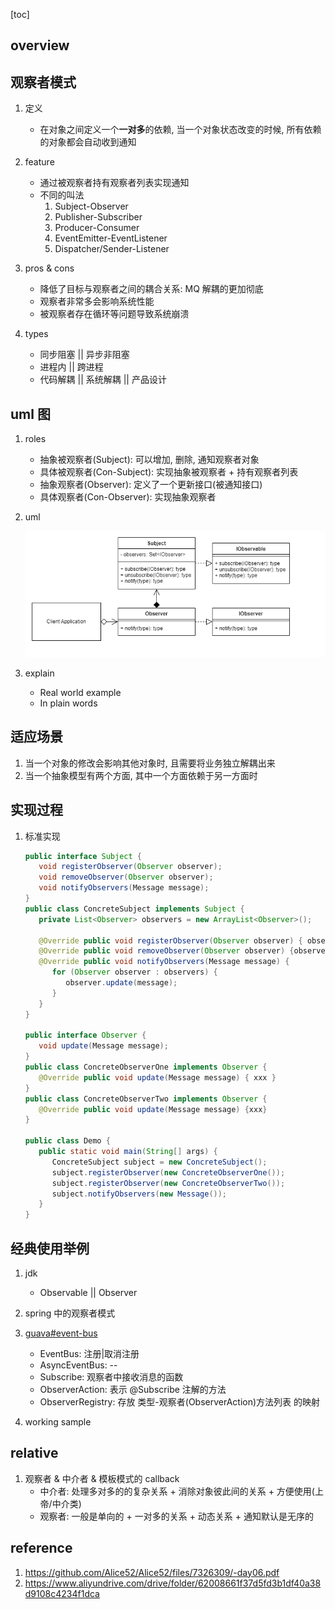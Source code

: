 [toc]

## overview

## 观察者模式

1. 定义

   - 在对象之间定义一个**一对多**的依赖, 当一个对象状态改变的时候, 所有依赖的对象都会自动收到通知

2. feature

   - 通过被观察者持有观察者列表实现通知
   - 不同的叫法
     1. Subject-Observer
     2. Publisher-Subscriber
     3. Producer-Consumer
     4. EventEmitter-EventListener
     5. Dispatcher/Sender-Listener

3. pros & cons

   - 降低了目标与观察者之间的耦合关系: MQ 解耦的更加彻底
   - 观察者非常多会影响系统性能
   - 被观察者存在循环等问题导致系统崩溃

4. types

   - 同步阻塞 || 异步非阻塞
   - 进程内 || 跨进程
   - 代码解耦 || 系统解耦 || 产品设计

## uml 图

1. roles

   - 抽象被观察者(Subject): 可以增加, 删除, 通知观察者对象
   - 具体被观察者(Con-Subject): 实现抽象被观察者 + 持有观察者列表
   - 抽象观察者(Observer): 定义了一个更新接口(被通知接口)
   - 具体观察者(Con-Observer): 实现抽象观察者

2. uml

   ![avatar](/static/image/dp/observer-uml.png)

3. explain

   - Real world example
   - In plain words

## 适应场景

1. 当一个对象的修改会影响其他对象时, 且需要将业务独立解耦出来
2. 当一个抽象模型有两个方面, 其中一个方面依赖于另一方面时

## 实现过程

1. 标准实现

   ```java
   public interface Subject {
      void registerObserver(Observer observer);
      void removeObserver(Observer observer);
      void notifyObservers(Message message);
   }
   public class ConcreteSubject implements Subject {
      private List<Observer> observers = new ArrayList<Observer>();

      @Override public void registerObserver(Observer observer) { observers.add(observer); }
      @Override public void removeObserver(Observer observer) {observers.remove(observer); }
      @Override public void notifyObservers(Message message) {
         for (Observer observer : observers) {
            observer.update(message);
         }
      }
   }

   public interface Observer {
      void update(Message message);
   }
   public class ConcreteObserverOne implements Observer {
      @Override public void update(Message message) { xxx }
   }
   public class ConcreteObserverTwo implements Observer {
      @Override public void update(Message message) {xxx}
   }

   public class Demo {
      public static void main(String[] args) {
         ConcreteSubject subject = new ConcreteSubject();
         subject.registerObserver(new ConcreteObserverOne());
         subject.registerObserver(new ConcreteObserverTwo());
         subject.notifyObservers(new Message());
      }
   }
   ```

## 经典使用举例

1. jdk
   - Observable || Observer
2. spring 中的观察者模式
3. [guava#event-bus](https://github.com/Alice52/system-design/issues/10)

   - EventBus: 注册|取消注册
   - AsyncEventBus: --
   - Subscribe: 观察者中接收消息的函数
   - ObserverAction: 表示 @Subscribe 注解的方法
   - ObserverRegistry: 存放 类型-观察者(ObserverAction)方法列表 的映射

4. working sample

## relative

1. 观察者 & 中介者 & 模板模式的 callback
   - 中介者: 处理多对多的的复杂关系 + 消除对象彼此间的关系 + 方便使用(上帝/中介类)
   - 观察者: 一般是单向的 + 一对多的关系 + 动态关系 + 通知默认是无序的

## reference

1. https://github.com/Alice52/Alice52/files/7326309/-day06.pdf
2. https://www.aliyundrive.com/drive/folder/62008661f37d5fd3b1df40a38d9108c4234f1dca
